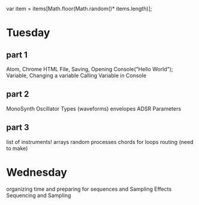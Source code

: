 var item = items[Math.floor(Math.random()* items.length)];

# Tuesday

## part 1
Atom, Chrome
HTML File, Saving, Opening
Console("Hello World");
Variable,
Changing a variable
Calling Variable in Console

## part 2
MonoSynth
Oscillator Types (waveforms)
envelopes
ADSR
Parameters

## part 3
list of instruments!
arrays
random processes
chords
for loops
routing (need to make)


# Wednesday

organizing time and preparing for sequences and Sampling
Effects
Sequencing and Sampling
